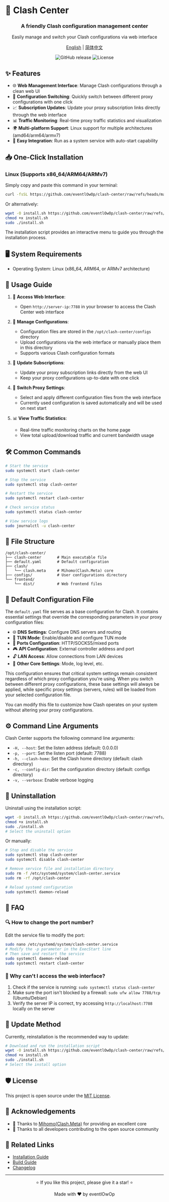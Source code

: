# 🚀 Clash Center

<div align="center">
  <h3>A friendly Clash configuration management center</h3>
  <p>Easily manage and switch your Clash configurations via web interface</p>
  
  <p>
    <a href="https://github.com/eventlOwOp/clash-center/blob/master/README.md">English</a> | 
    <a href="https://github.com/eventlOwOp/clash-center/blob/master/README_CN.md">简体中文</a>
  </p>
</div>

<p align="center">
  <img src="https://img.shields.io/github/v/release/eventlOwOp/clash-center" alt="GitHub release" />
  <img src="https://img.shields.io/github/license/eventlOwOp/clash-center" alt="License" />
</p>

## ✨ Features

- 🌐 **Web Management Interface**: Manage Clash configurations through a clean web UI
- 🔄 **Configuration Switching**: Quickly switch between different proxy configurations with one click
- 📈 **Subscription Updates**: Update your proxy subscription links directly through the web interface
- 📊 **Traffic Monitoring**: Real-time proxy traffic statistics and visualization
- 🌍 **Multi-platform Support**: Linux support for multiple architectures (amd64/arm64/armv7)
- 🧰 **Easy Integration**: Run as a system service with auto-start capability

## 📥 One-Click Installation

### Linux (Supports x86_64/ARM64/ARMv7)

Simply copy and paste this command in your terminal:

```bash
curl -fsSL https://github.com/eventlOwOp/clash-center/raw/refs/heads/master/scripts/install.sh | sudo bash
```

Or alternatively:

```bash
wget -O install.sh https://github.com/eventlOwOp/clash-center/raw/refs/heads/master/scripts/install.sh
chmod +x install.sh
sudo ./install.sh
```

The installation script provides an interactive menu to guide you through the installation process.

## 🖥️ System Requirements

- Operating System: Linux (x86_64, ARM64, or ARMv7 architecture)

## 📝 Usage Guide

1. 📌 **Access Web Interface**:
   - Open `http://server-ip:7788` in your browser to access the Clash Center web interface
   
2. 🔄 **Manage Configurations**:
   - Configuration files are stored in the `/opt/clash-center/configs` directory
   - Upload configurations via the web interface or manually place them in this directory
   - Supports various Clash configuration formats

3. 🔄 **Update Subscriptions**:
   - Update your proxy subscription links directly from the web UI
   - Keep your proxy configurations up-to-date with one click

4. 🚦 **Switch Proxy Settings**:
   - Select and apply different configuration files from the web interface
   - Currently used configuration is saved automatically and will be used on next start

5. 📊 **View Traffic Statistics**:
   - Real-time traffic monitoring charts on the home page
   - View total upload/download traffic and current bandwidth usage

## 🛠️ Common Commands

```bash
# Start the service
sudo systemctl start clash-center

# Stop the service
sudo systemctl stop clash-center

# Restart the service
sudo systemctl restart clash-center

# Check service status
sudo systemctl status clash-center

# View service logs
sudo journalctl -u clash-center
```

## 📂 File Structure

```
/opt/clash-center/
├── clash-center       # Main executable file
├── default.yaml       # Default configuration
├── clash/
│   └── clash.meta     # Mihomo(Clash.Meta) core
├── configs/           # User configurations directory
└── frontend/
    └── dist/          # Web frontend files
```

## 📄 Default Configuration File

The `default.yaml` file serves as a base configuration for Clash. It contains essential settings that override the corresponding parameters in your proxy configuration files:

- 🌐 **DNS Settings**: Configure DNS servers and routing
- 🔌 **TUN Mode**: Enable/disable and configure TUN mode
- 🚪 **Ports Configuration**: HTTP/SOCKS5/mixed ports
- 🎮 **API Configuration**: External controller address and port
- 🔓 **LAN Access**: Allow connections from LAN devices
- 🧩 **Other Core Settings**: Mode, log level, etc.

This configuration ensures that critical system settings remain consistent regardless of which proxy configuration you're using. When you switch between different proxy configurations, these base settings will always be applied, while specific proxy settings (servers, rules) will be loaded from your selected configuration file.

You can modify this file to customize how Clash operates on your system without altering your proxy configurations.

## ⚙️ Command Line Arguments

Clash Center supports the following command line arguments:

- `-H, --host`: Set the listen address (default: 0.0.0.0)
- `-p, --port`: Set the listen port (default: 7788)
- `-h, --clash-home`: Set the Clash home directory (default: clash directory)
- `-c, --config-dir`: Set the configuration directory (default: configs directory)
- `-v, --verbose`: Enable verbose logging

## 🔄 Uninstallation

Uninstall using the installation script:

```bash
wget -O install.sh https://github.com/eventlOwOp/clash-center/raw/refs/heads/master/scripts/install.sh
chmod +x install.sh
sudo ./install.sh
# Select the uninstall option
```

Or manually:

```bash
# Stop and disable the service
sudo systemctl stop clash-center
sudo systemctl disable clash-center

# Remove service file and installation directory
sudo rm -f /etc/systemd/system/clash-center.service
sudo rm -rf /opt/clash-center

# Reload systemd configuration
sudo systemctl daemon-reload
```

## 🙋 FAQ

### 🔍 How to change the port number?

Edit the service file to modify the port:

```bash
sudo nano /etc/systemd/system/clash-center.service
# Modify the -p parameter in the ExecStart line
# Then save and restart the service
sudo systemctl daemon-reload
sudo systemctl restart clash-center
```

### 🧭 Why can't I access the web interface?

1. Check if the service is running: `sudo systemctl status clash-center`
2. Make sure the port isn't blocked by a firewall: `sudo ufw allow 7788/tcp` (Ubuntu/Debian)
3. Verify the server IP is correct, try accessing `http://localhost:7788` locally on the server

## 🔄 Update Method

Currently, reinstallation is the recommended way to update:

```bash
# Download and run the installation script
wget -O install.sh https://github.com/eventlOwOp/clash-center/raw/refs/heads/master/scripts/install.sh
chmod +x install.sh
sudo ./install.sh
# Select the install option
```

## 🛡️ License

This project is open source under the [MIT License](LICENSE).

## 🙏 Acknowledgements

- 💖 Thanks to [Mihomo(Clash.Meta)](https://github.com/MetaCubeX/mihomo) for providing an excellent core
- 🌟 Thanks to all developers contributing to the open source community

## 🔗 Related Links

- [Installation Guide](scripts/README.md)
- [Build Guide](BUILD.md)
- [Changelog](CHANGELOG.md)

---

<div align="center">
  <p>⭐ If you like this project, please give it a star! ⭐</p>
  <p>Made with ❤️ by eventlOwOp</p>
</div> 